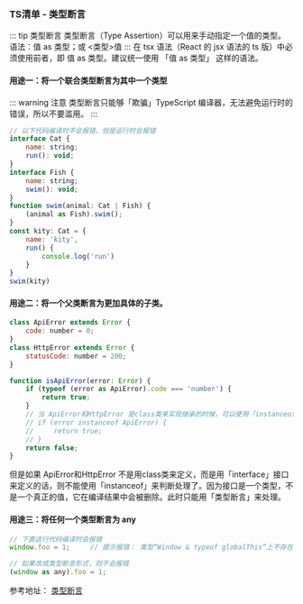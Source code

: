 ### TS清单 - 类型断言

::: tip 类型断言
类型断言（Type Assertion）可以用来手动指定一个值的类型。<br/>
语法：值 as 类型；或 <类型>值
:::
在 tsx 语法（React 的 jsx 语法的 ts 版）中必须使用前者，即 值 as 类型。建议统一使用 「值 as 类型」 这样的语法。

#### 用途一：将一个联合类型断言为其中一个类型
::: warning 注意
类型断言只能够「欺骗」TypeScript 编译器，无法避免运行时的错误，所以不要滥用。
:::

```js
// 以下代码编译时不会报错，但是运行时会报错
interface Cat {
    name: string;
    run(): void;
}
interface Fish {
    name: string;
    swim(): void;
}
function swim(animal: Cat | Fish) {
    (animal as Fish).swim();
}
const kity: Cat = {
    name: 'kity',
    run() {
        console.log('run')
    }
}
swim(kity)
```
#### 用途二：将一个父类断言为更加具体的子类。
```js
class ApiError extends Error {
    code: number = 0;
}
class HttpError extends Error {
    statusCode: number = 200;
}

function isApiError(error: Error) {
    if (typeof (error as ApiError).code === 'number') {
        return true;
    }
    // 当 ApiError和HttpError 是class类来实现继承的时候，可以使用「instanceof」来判断
    // if (error instanceof ApiError) {
    //     return true;
    // }
    return false;
}
```
但是如果 ApiError和HttpError 不是用class类来定义，而是用「interface」接口来定义的话，则不能使用「instanceof」来判断处理了。因为接口是一个类型，不是一个真正的值，它在编译结果中会被删除。此时只能用「类型断言」来处理。

#### 用途三：将任何一个类型断言为 any
```js
// 下面这行代码编译时会报错
window.foo = 1;     // 提示报错： 类型“Window & typeof globalThis”上不存在属性“foo”。

// 如果改成类型断言形式，则不会报错
(window as any).foo = 1;

```


参考地址：
<a href="https://ts.xcatliu.com/basics/type-assertion.html" target="_blank">类型断言</a><br />


